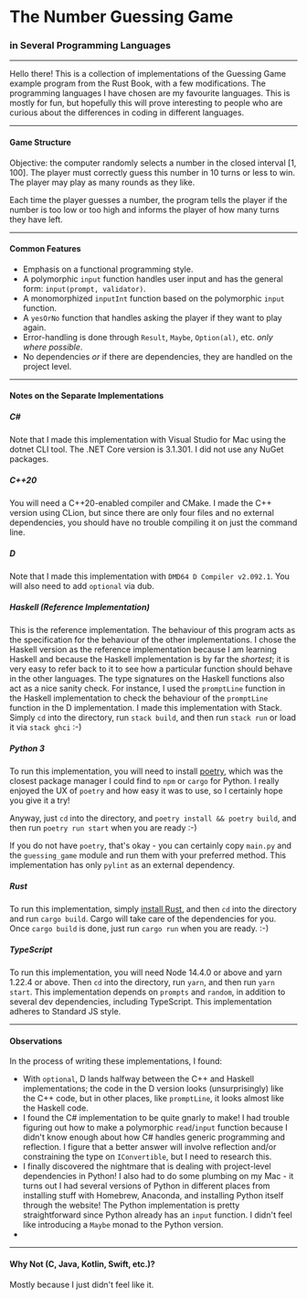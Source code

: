 # The Number Guessing Game
### in Several Programming Languages
---
Hello there! This is a collection of implementations of the Guessing Game example program from the Rust Book, with a few modifications. The programming languages I have chosen are my favourite languages.
This is mostly for fun, but hopefully this will prove interesting to people who are curious about the differences in coding in different languages.

---
#### Game Structure
Objective: the computer randomly selects a number in the closed interval [1, 100]. The player must correctly guess this number in 10 turns or less to win. The player may play as many rounds as they like.

Each time the player guesses a number, the program tells the player if the number is too low or too high and informs the player of how many turns they have left.

---
#### Common Features
* Emphasis on a functional programming style.
* A polymorphic `input` function handles user input and has the general form: `input(prompt, validator)`.
* A monomorphized `inputInt` function based on the polymorphic `input` function.
* A `yesOrNo` function that handles asking the player if they want to play again.
* Error-handling is done through `Result`, `Maybe`, `Option(al)`, etc. *only where possible*.
* No dependencies *or* if there are dependencies, they are handled on the project level.

---
#### Notes on the Separate Implementations
##### C#
Note that I made this implementation with Visual Studio for Mac using the dotnet CLI tool. The .NET Core version is 3.1.301. I did not use any NuGet packages.

##### C++20
You will need a C++20-enabled compiler and CMake. I made the C++ version using CLion, but since there are only four files and no external dependencies, you should have no trouble compiling it on just the command line.

##### D
Note that I made this implementation with `DMD64 D Compiler v2.092.1`. You will also need to add `optional` via dub.

##### Haskell (Reference Implementation)
This is the reference implementation. The behaviour of this program acts as the specification for the behaviour of the other implementations. 
I chose the Haskell version as the reference implementation because I am learning Haskell and because the Haskell implementation is by far the *shortest*; it is very easy to refer back to it to see how a particular function should behave in the other languages. The type signatures on the Haskell functions also act as a nice sanity check. For instance, I used the `promptLine` function in the Haskell implementation to check the behaviour of the `promptLine` function in the D implementation.
I made this implementation with Stack. Simply `cd` into the directory, run `stack build`, and then run `stack run` or load it via `stack ghci` :-)

##### Python 3
To run this implementation, you will need to install [poetry](https://python-poetry.org/), which was the closest package manager I could find to `npm` or `cargo` for Python. I really enjoyed the UX of `poetry` and how easy it was to use, so I certainly hope you give it a try!

Anyway, just `cd` into the directory, and `poetry install && poetry build`, and then run `poetry run start` when you are ready :-)

If you do not have `poetry`, that's okay - you can certainly copy `main.py` and the `guessing_game` module and run them with your preferred method. This implementation has only `pylint` as an external dependency.

##### Rust
To run this implementation, simply [install Rust](https://www.rust-lang.org/), and then `cd` into the directory and run `cargo build`. Cargo will take care of the dependencies for you. Once `cargo build` is done, just run `cargo run` when you are ready. :-) 

##### TypeScript
To run this implementation, you will need Node 14.4.0 or above and yarn 1.22.4 or above.
Then `cd` into the directory, run `yarn`, and then run `yarn start`.
This implementation depends on `prompts` and `random`, in addition to several dev dependencies, including TypeScript. This implementation adheres to Standard JS style.

---
#### Observations
In the process of writing these implementations, I found:
* With `optional`, D lands halfway between the C++ and Haskell implementations; the code in the D version looks (unsurprisingly) like the C++ code, but in other places, like `promptLine`, it looks almost like the Haskell code.
* I found the C# implementation to be quite gnarly to make! I had trouble figuring out how to make a polymorphic `read`/`input` function because I didn't know enough about how C# handles generic programming and reflection. I figure that a better answer will involve reflection and/or constraining the type on `IConvertible`, but I need to research this.
* I finally discovered the nightmare that is dealing with project-level dependencies in Python! I also had to do some plumbing on my Mac - it turns out I had several versions of Python in different places from installing stuff with Homebrew, Anaconda, and installing Python itself through the website! The Python implementation is pretty straightforward since Python already has an `input` function. I didn't feel like introducing a `Maybe` monad to the Python version.
* 

---
#### Why Not (C, Java, Kotlin, Swift, etc.)?
Mostly because I just didn't feel like it.
